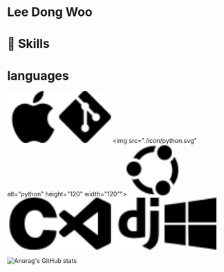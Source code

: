 # Lee Dong Woo
#
# 🦾 Skills
# languages


<img src="./icon/apple.svg" alt="apple" height="120" width="120"><img src="./icon/git.svg" height="120" width="120">
<img src="./icon/python.svg" alt="python" height="120" width="120""><img src="./icon/ubuntu.svg" height="120" width="120">
<img src="./icon/c.svg" alt="c" height="120" width="120"><img src="./icon/visualstudiocode.svg" height="120" width="120">
<img src="./icon/django.svg" alt="django" height="120" width="120"><img src="./icon/windows.svg" height="120" width="120">
 </h1>

![Anurag's GitHub stats](https://github-readme-stats.vercel.app/api?username=moveright1231&show_icons=true&theme=radical)

<!--
**moveright1231/moveright1231** is a ✨ _special_ ✨ repository because its `README.md` (this file) appears on your GitHub profile.

Here are some ideas to get you started:

- 🔭 I’m currently working on ...
- 🌱 I’m currently learning ...
- 👯 I’m looking to collaborate on ...
- 🤔 I’m looking for help with ...
- 💬 Ask me about ...
- 📫 How to reach me: ...
- 😄 Pronouns: ...
- ⚡ Fun fact: ...
-->
